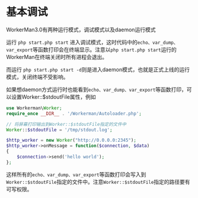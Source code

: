 # 基本调试

WorkerMan3.0有两种运行模式，调试模式以及daemon运行模式

运行 ```php start.php start``` 进入调试模式，这时代码中的```echo、var_dump、var_export```等函数打印会在终端显示。注意以```php start.php start```运行的WorkerMan在终端关闭时所有进程会退出。

而运行 ```php start.php start -d```则是进入daemon模式，也就是正式上线的运行模式，关闭终端不受影响。


如果想daemon方式运行时也能看到```echo、var_dump、var_export```等函数打印，可以设置Worker::$stdoutFile属性，例如

```php
use Workerman\Worker;
require_once __DIR__ . '/Workerman/Autoloader.php';

// 将屏幕打印输出到Worker::$stdoutFile指定的文件中
Worker::$stdoutFile = '/tmp/stdout.log';

$http_worker = new Worker("http://0.0.0.0:2345");
$http_worker->onMessage = function($connection, $data)
{
    $connection->send('hello world');
};
```
这样所有的```echo、var_dump、var_export```等函数打印会写入到```Worker::$stdoutFile```指定的文件中。注意```Worker::$stdoutFile```指定的路径要有可写权限。


